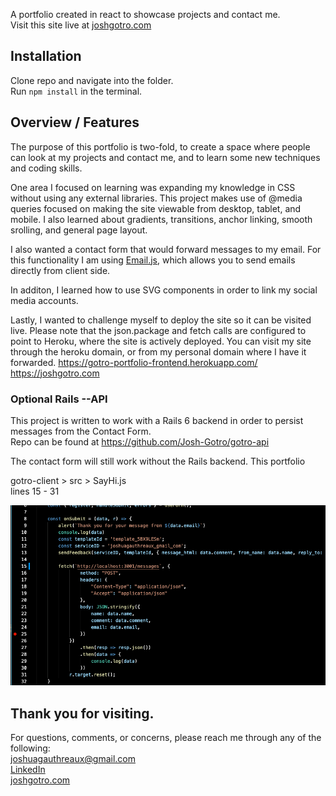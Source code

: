 
A portfolio created in react to showcase projects and contact me.   
Visit this site live at [joshgotro.com](https://joshgotro.com)

## Installation
Clone repo and navigate into the folder.     
Run `npm install` in the terminal.  

## Overview / Features

The purpose of this portfolio is two-fold, to create a space where people can look at my projects and contact me, and to learn some new techniques and coding skills. 

One area I focused on learning was expanding my knowledge in CSS without using any external libraries. This project makes use of @media queries focused on making the site viewable from desktop, tablet, and mobile. I also learned about gradients, transitions, anchor linking, smooth srolling, and general page layout. 

I also wanted a contact form that would forward messages to my email. For this functionality I am using [Email.js](https://www.emailjs.com/), which allows you to send emails directly from client side. 

In additon, I learned how to use SVG components in order to link my social media accounts. 

Lastly, I wanted to challenge myself to deploy the site so it can be visited live. Please note that the json.package and fetch calls are configured to point to Heroku, where the site is actively deployed. You can visit my site through the heroku domain, or from my personal domain where I have it forwarded.
https://gotro-portfolio-frontend.herokuapp.com/
https://joshgotro.com

### Optional Rails --API
This project is written to work with a Rails 6 backend in order to persist messages from the Contact Form.   
Repo can be found at https://github.com/Josh-Gotro/gotro-api

The contact form will still work without the Rails backend. This portfolio

gotro-client > src > SayHi.js  
lines 15 - 31   

  
    
      
![Items to remove if backend not needed. (15 - 31)](./assets/Fetch.png)


  
    
      
## Thank you for visiting.   
For questions, comments, or concerns, please reach me through any of the following:  
joshuagauthreaux@gmail.com    
[LinkedIn](https://www.linkedin.com/in/josh-gauthreaux/)  
[joshgotro.com](https://joshgotro.com)  
   